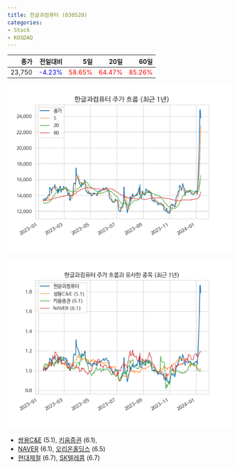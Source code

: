 ```yaml
---
title: 한글과컴퓨터 (030520)
categories:
- Stock
- KOSDAQ
---
```


|종가|전일대비|5일|20일|60일|
|---:|-------:|--:|---:|---:|
|23,750|<span style="color: blue">-4.23%</span>|<span style="color: red">58.65%</span>|<span style="color: red">64.47%</span>|<span style="color: red">85.26%</span>|


<!-- more -->

![030520](/assets/images/stock/030520.png)

![030520](/assets/images/stock/030520_sim.png)

- [쌍용C&E](/003410/) (5.1), [키움증권](/039490/) (6.1),
- [NAVER](/035420/) (6.1), [오리온홀딩스](/001800/) (6.5)
- [현대제철](/004020/) (6.7), [SK텔레콤](/017670/) (6.7)